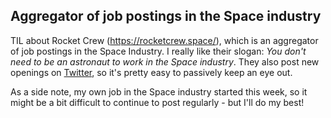 ## Aggregator of job postings in the Space industry

TIL about Rocket Crew (<https://rocketcrew.space/>), which is an aggregator of
job postings in the Space Industry. I really like their slogan: *You don't need
to be an astronaut to work in the Space industry*. They also post new openings
on [Twitter](https://twitter.com/RocketCrewSpace), so it's pretty easy to
passively keep an eye out.

As a side note, my own job in the Space industry started this week, so it might
be a bit difficult to continue to post regularly - but I'll do my best!
